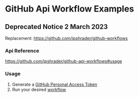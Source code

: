 # GitHub Api Workflow Examples

## Deprecated Notice 2 March 2023
Replacement: https://github.com/jpshrader/github-workflows

### Api Reference

https://github.com/jpshrader/github-api-workflows#usage

### Usage

1. Generate a [GitHub Personal Access Token](https://github.com/jpshrader/github-api-workflows#authentication)
2. Run your desired [workflow](https://github.com/jpshrader/github-api-workflow-examples/actions/workflows/github-api-workflow.yml)
